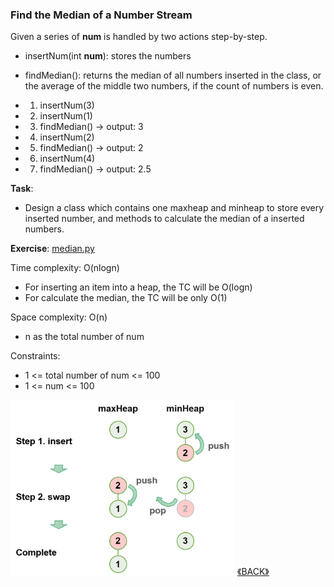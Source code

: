 ### Find the Median of a Number Stream

Given a series of **num** is handled by two actions step-by-step.

- insertNum(int **num**): stores the numbers
- findMedian(): returns the median of all numbers inserted in the class, or the average of the middle two numbers, if the count of numbers is even.

- 1. insertNum(3)
- 2. insertNum(1)
- 3. findMedian() -> output: 3
- 4. insertNum(2)
- 5. findMedian() -> output: 2
- 6. insertNum(4)
- 7. findMedian() -> output: 2.5

**Task**:
- Design a class which contains one maxheap and minheap to store every inserted number, and methods to calculate the median of a inserted numbers.

**Exercise**: [median.py](median.py) 

Time complexity: O(nlogn)
- For inserting an item into a heap, the TC will be O(logn)
- For calculate the median, the TC will be only O(1)

Space complexity: O(n)
- n as the total number of num

Constraints:
- 1 <= total number of num <= 100
- 1 <= num <= 100

<img src="../images/2022-07-05_002241.png" height="280">
<a class="return" href="../README.md" style="text-align:right;"> 《BACK》 </a>
